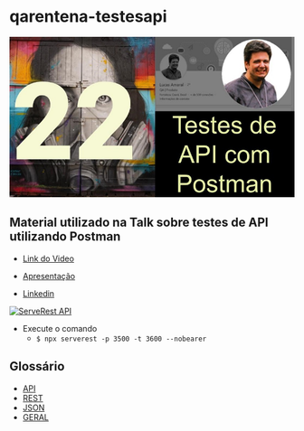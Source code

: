# qarentena-testesapi
![](_img/qarentena_banner.jpg)
## Material utilizado na Talk sobre testes de API utilizando Postman

- [Link do Video](https://www.youtube.com/watch?v=E2X6oztqxg0)
- [Apresentação](autom_testes_api_postman.pdf)

- [Linkedin](https://www.linkedin.com/in/lopesdoamaral/)

[![ServeRest API](https://img.shields.io/badge/API-ServeRest-green?style=for-the-badge)](https://github.com/PauloGoncalvesBH/ServeRest)
- Execute o comando 
    - `$ npx serverest -p 3500 -t 3600 --nobearer`

## Glossário

- [API](https://www.youtube.com/watch?v=vGuqKIRWosk)
- [REST](https://www.youtube.com/watch?v=S7MduKwvVGk)
- [JSON](https://www.youtube.com/watch?v=P81dE-tkaaA)
- [GERAL](https://www.youtube.com/watch?v=xYrm50TcncY)
